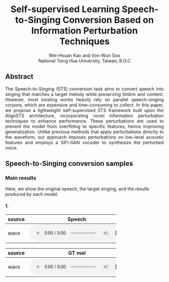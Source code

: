 # <center>Self-supervised Learning Speech-to-Singing Conversion Based on Information Perturbation Techniques</center>

<center>Wei-Hsuan Kao and Von-Wun Soo</center>
<center>National Tsing Hua University, Taiwan, R.O.C</center>

## Abstract
<div style="text-align: justify">The Speech-to-Singing (STS) conversion task aims to convert speech into singing that matches a target melody while preserving timbre and content. However, most existing works heavily rely on parallel speech-singing corpora, which are expensive and time-consuming to collect. In this paper, we propose a lightweight self-supervised STS framework built upon the AlignSTS architecture, incorporating novel information perturbation techniques to enhance performance. These perturbations are used to prevent the model from overfitting to specific features, hence improving generalization. Unlike previous methods that apply perturbations directly to the waveform, our approach imposes perturbations on low-level acoustic features and employs a SiFi-GAN vocoder to synthesize the perturbed voice.</div>

## Speech-to-Singing conversion samples

### Main results
Here, we show the original speech, the target singing, and the results produced by each model.

#### 1. 
<table style="width:70%">
  <thread>
    <tr>
      <th>source</th>
      <th>Speech</th>
      <th>Singing</th>
    </tr>
  </thread>
  <tbody>
    <tr>
      <td>wavs</td>
      <td><audio controls src="wavs/speech-2.wav"></audio></td>
      <td><audio controls src="wavs/sing-2.wav"></audio></td>
    </tr>
  </tbody>
</table>

<table style="width:70%">
  <thread>
    <tr>
      <th>source</th>
      <th>GT mel</th>
      <th>AlignSTS</th>
      <th>AlignSTS-SVPT</th>
      <th>AlignSTS-SiFi</th>
    </tr>
  </thread>
  <tbody>
    <tr>
      <td>wavs</td>
      <td><audio controls src="wavs/GT mel-2.wav"></audio></td>
      <td><audio controls src="wavs/AlignSTS-2.wav"></audio></td>
      <td><audio controls src="wavs/AlignSTS-SVPT-2.wav"></audio></td>
      <td><audio controls src="wavs/AlignSTS-SiFi-2.wav"></audio></td>
    </tr>
  </tbody>
</table>
